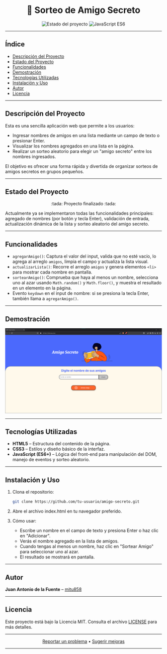 <h1 align="center">🎁 Sorteo de Amigo Secreto</h1>

<p align="center">
  <img src="https://img.shields.io/badge/Estado-En%20Desarrollo-orange" alt="Estado del proyecto">
  <img src="https://img.shields.io/badge/JavaScript-ES6-brightgreen" alt="JavaScript ES6">
</p>

---

## Índice

- [Descripción del Proyecto](#descripción-del-proyecto)  
- [Estado del Proyecto](#estado-del-proyecto)  
- [Funcionalidades](#funcionalidades)
- [Demostración](#demostración)  
- [Tecnologías Utilizadas](#tecnologías-utilizadas)  
- [Instalación y Uso](#instalación-y-uso)  
- [Autor](#autor)  
- [Licencia](#licencia)

---

## Descripción del Proyecto

Esta es una sencilla aplicación web que permite a los usuarios:
- Ingresar nombres de amigos en una lista mediante un campo de texto o presionar Enter.
- Visualizar los nombres agregados en una lista en la página.
- Realizar un sorteo aleatorio para elegir un "amigo secreto" entre los nombres ingresados.

El objetivo es ofrecer una forma rápida y divertida de organizar sorteos de amigos secretos en grupos pequeños.

---

## Estado del Proyecto

<p align="center">
   :tada: Proyecto finalizado :tada:
</p>

Actualmente ya se implementaron todas las funcionalidades principales: agregado de nombres (por botón y tecla Enter), validación de entrada, actualización dinámica de la lista y sorteo aleatorio del amigo secreto.

---

## Funcionalidades

- `agregarAmigo()`: Captura el valor del input, valida que no esté vacío, lo agrega al arreglo `amigos`, limpia el campo y actualiza la lista visual.
- `actualizarLista()`: Recorre el arreglo `amigos` y genera elementos `<li>` para mostrar cada nombre en pantalla.
- `sortearAmigo()`: Comprueba que haya al menos un nombre, selecciona uno al azar usando `Math.random()` y `Math.floor()`, y muestra el resultado en un elemento en la página.
- Evento `keydown` en el input de nombre: si se presiona la tecla Enter, también llama a `agregarAmigo()`.

---
## Demostración

![Capturas de la aplicación en acción](assets/Captura%20Demo.png)

---

## Tecnologías Utilizadas

- **HTML5** – Estructura del contenido de la página.  
- **CSS3** – Estilos y diseño básico de la interfaz.  
- **JavaScript (ES6+)** – Lógica del front-end para manipulación del DOM, manejo de eventos y sorteo aleatorio.

---

## Instalación y Uso

1. Clona el repositorio:
   ```bash
   git clone https://github.com/tu-usuario/amigo-secreto.git
   ```
2. Abre el archivo index.html en tu navegador preferido.

3. Cómo usar:
   - Escribe un nombre en el campo de texto y presiona Enter o haz clic en "Adicionar".
   - Verás el nombre agregado en la lista de amigos.
   - Cuando tengas al menos un nombre, haz clic en "Sortear Amigo" para seleccionar uno al azar.
   - El resultado se mostrará en pantalla.

---

## Autor

**Juan Antonio de la Fuente** – [mitu858](https://github.com/mitu858)

---

## Licencia

Este proyecto está bajo la Licencia MIT. Consulta el archivo [LICENSE](LICENSE) para más detalles.

---

<p align="center">
  <a href="https://github.com/mitu858/challenge-amigo-secreto_esp-main/tree/main/issues">Reportar un problema</a> •
  <a href="https://github.com/mitu858/challenge-amigo-secreto_esp-main/tree/main/pulls">Sugerir mejoras</a>
</p>

---

